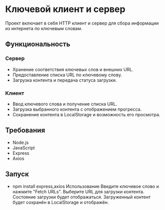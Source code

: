 # Ключевой клиент и сервер

Проект включает в себя HTTP клиент и сервер для сбора информации из интернета по ключевым словам.

## Функциональность

### Сервер
- Хранение соответствия ключевых слов и внешних URL.
- Предоставление списка URL по ключевому слову.
- Загрузка контента и передача статуса загрузки.

### Клиент
- Ввод ключевого слова и получение списка URL.
- Загрузка выбранного контента с отображением прогресса.
- Сохранение контента в LocalStorage и возможность его просмотра.

## Требования
- Node.js
- JavaScript
- Express
- Axios
## Запуск
- npm install express,axios
Использование
Введите ключевое слово и нажмите "Fetch URLs".
Выберите URL для загрузки контента.
Состояние загрузки будет отображаться.
Загруженный контент будет сохранён в LocalStorage и отображён.

